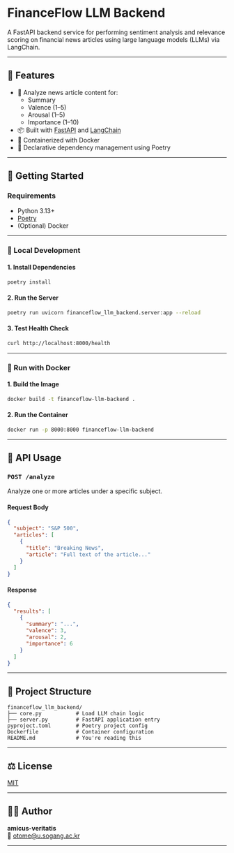 # FinanceFlow LLM Backend

A FastAPI backend service for performing sentiment analysis and relevance scoring on financial news articles using large language models (LLMs) via LangChain.

---

## 🧠 Features

- 📰 Analyze news article content for:
  - Summary
  - Valence (1–5)
  - Arousal (1–5)
  - Importance (1–10)
- 📦 Built with [FastAPI](https://fastapi.tiangolo.com/) and [LangChain](https://www.langchain.com/)
- 🐳 Containerized with Docker
- 📜 Declarative dependency management using Poetry

---

## 🚀 Getting Started

### Requirements

- Python 3.13+
- [Poetry](https://python-poetry.org/)
- (Optional) Docker

---

### 🔧 Local Development

#### 1. Install Dependencies

```bash
poetry install
```

#### 2. Run the Server

```bash
poetry run uvicorn financeflow_llm_backend.server:app --reload
```

#### 3. Test Health Check

```bash
curl http://localhost:8000/health
```

---

### 🐳 Run with Docker

#### 1. Build the Image

```bash
docker build -t financeflow-llm-backend .
```

#### 2. Run the Container

```bash
docker run -p 8000:8000 financeflow-llm-backend
```

---

## 📡 API Usage

### `POST /analyze`

Analyze one or more articles under a specific subject.

#### Request Body

```json
{
  "subject": "S&P 500",
  "articles": [
    {
      "title": "Breaking News",
      "article": "Full text of the article..."
    }
  ]
}
```

#### Response

```json
{
  "results": [
    {
      "summary": "...",
      "valence": 3,
      "arousal": 2,
      "importance": 6
    }
  ]
}
```

---

## 📁 Project Structure

```
financeflow_llm_backend/
├── core.py           # Load LLM chain logic
├── server.py         # FastAPI application entry
pyproject.toml        # Poetry project config
Dockerfile            # Container configuration
README.md             # You're reading this
```

---

## ⚖ License

[MIT](./LICENSE)

---

## 🧑‍💻 Author

**amicus-veritatis**  
📧 otome@u.sogang.ac.kr

---

